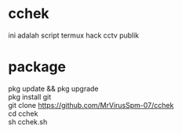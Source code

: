 # cchek
 ini adalah script termux hack cctv publik

# package
pkg update && pkg upgrade                      
pkg install git                         
git clone https://github.com/MrVirusSpm-07/cchek     
cd cchek                         
sh cchek.sh
